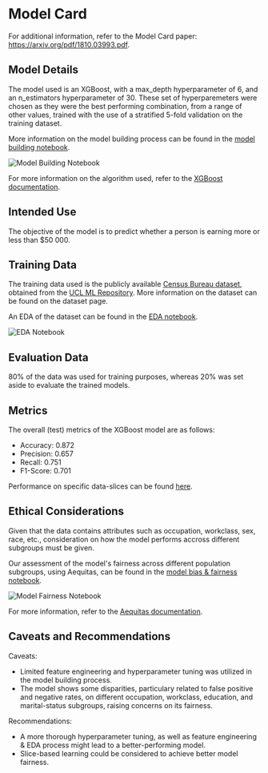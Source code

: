 # Model Card
For additional information, refer to the Model Card paper: https://arxiv.org/pdf/1810.03993.pdf.

## Model Details
The model used is an XGBoost, with a max_depth hyperparameter of 6, and an n_estimators hyperparameter of 30. These
set of hyperparemeters were chosen as they were the best performing combination, from a range of other values, trained 
with the use of a stratified 5-fold validation on the training dataset.

More information on the model building process can be found in the [model building notebook](https://github.com/Gianatmaja/fastapi-cloud-app/blob/main/notebooks/Model%20Building.ipynb).

![Model Building Notebook](https://github.com/Gianatmaja/fastapi-cloud-app/blob/main/screenshots/ml_nb.png)

For more information on the algorithm used, refer to the [XGBoost documentation](https://xgboost.readthedocs.io/en/stable/).

## Intended Use
The objective of the model is to predict whether a person is earning more or less than $50 000.

## Training Data
The training data used is the publicly available [Census Bureau dataset](https://archive.ics.uci.edu/ml/datasets/census+income), 
obtained from the [UCL ML Repository](https://archive.ics.uci.edu/ml/index.php). More information on the dataset can be found on 
the dataset page.

An EDA of the dataset can be found in the [EDA notebook](https://github.com/Gianatmaja/fastapi-cloud-app/blob/main/notebooks/EDA.ipynb).

![EDA Notebook](https://github.com/Gianatmaja/fastapi-cloud-app/blob/main/screenshots/eda_nb.png)

## Evaluation Data
80% of the data was used for training purposes, whereas 20% was set aside to evaluate the trained models.

## Metrics
The overall (test) metrics of the XGBoost model are as follows:
- Accuracy: 0.872
- Precision: 0.657
- Recall: 0.751
- F1-Score: 0.701

Performance on specific data-slices can be found [here](https://github.com/Gianatmaja/fastapi-cloud-app/blob/main/slice_output.txt).

## Ethical Considerations
Given that the data contains attributes such as occupation, workclass, sex, race, etc., consideration on how the 
model performs accross different subgroups must be given.

Our assessment of the model's fairness across different population subgroups, using Aequitas, can be found in the
[model bias & fairness notebook](https://github.com/Gianatmaja/fastapi-cloud-app/blob/main/notebooks/Model%20Bias%20%26%20Fairness.ipynb).

![Model Fairness Notebook](https://github.com/Gianatmaja/fastapi-cloud-app/blob/main/screenshots/fairness.png)

For more information, refer to the [Aequitas documentation](https://dssg.github.io/aequitas/30_seconds_aequitas.html).

## Caveats and Recommendations
Caveats:
- Limited feature engineering and hyperparameter tuning was utilized in the model building process.
- The model shows some disparities, particulary related to false positive and negative rates, on different occupation,
workclass, education, and marital-status subgroups, raising concerns on its fairness.

Recommendations:
- A more thorough hyperparameter tuning, as well as feature engineering & EDA process might lead to a better-performing
model.
- Slice-based learning could be considered to achieve better model fairness.